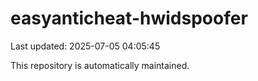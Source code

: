 # easyanticheat-hwidspoofer

Last updated: 2025-07-05 04:05:45

This repository is automatically maintained.
